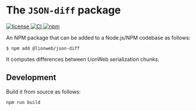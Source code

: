 # The `JSON-diff` package

[![license](https://img.shields.io/badge/License-Apache%202.0-green.svg?style=flat)
](./LICENSE)
[![CI](https://github.com/LionWeb-io/lionweb-typescript/actions/workflows/test.yaml/badge.svg)
](https://github.com/LionWeb-io/lionweb-typescript/actions/workflows/test.yaml)
[![npm](https://img.shields.io/npm/v/%40lionweb%2Fjson?label=%40lionweb%2Fjson-diff)
](https://www.npmjs.com/package/@lionweb/json-diff)

An NPM package that can be added to a Node.js/NPM codebase as follows:

```shell
$ npm add @lionweb/json-diff
```
It computes differences between LionWeb serialization chunks.


## Development

Build it from source as follows:

```shell
npm run build
```

